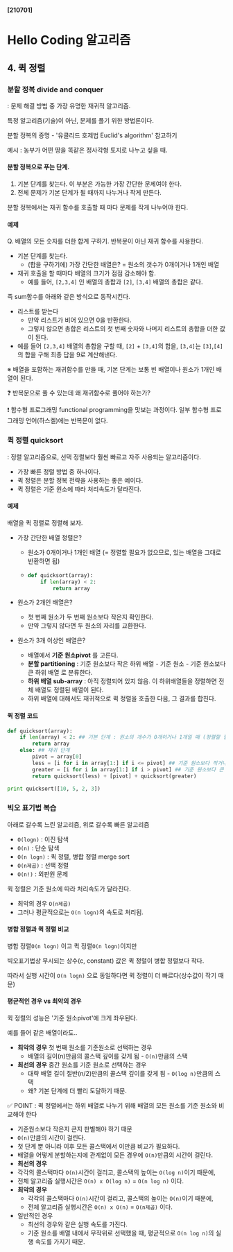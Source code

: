 **[210701]**



# Hello Coding 알고리즘

## 4. 퀵 정렬

### 분할 정복 divide and conquer

: 문제 해결 방법 중 가장 유명한 재귀적 알고리즘.

특정 알고리즘(기술)이 아닌, 문제를 풀기 위한 방법론이다.

분할 정복의 증명 - '유클리드 호제법 Euclid's algorithm' 참고하기

예시 : 농부가 어떤 땅을 똑같은 정사각형 토지로 나누고 싶을 때.

#### 분할 정복으로 푸는 단계.

1. 기본 단계를 찾는다. 이 부분은 가능한 가장 간단한 문제여야 한다.
2. 전체 문제가 기본 단계가 될 때까지 나누거나 작게 만든다.

분할 정복에서는 재귀 함수를 호출할 때 마다 문제를 작게 나누어야 한다.

#### 예제

Q. 배열의 모든 숫자를 더한 합계 구하기. 반복문이 아닌 재귀 함수를 사용한다.

- 기본 단계를 찾는다.
  - (합을 구하기에) 가장 간단한 배열은? = 원소의 갯수가 0개이거나 1개인 배열
- 재귀 호출을 할 때마다 배열의 크기가 점점 감소해야 함.
  - 예를 들어, `[2,3,4]` 인 배열의 총합과 `[2]`, `[3,4]` 배열의 총합은 같다.

즉 sum함수를 아래와 같은 방식으로 동작시킨다.

- 리스트를 받는다
  - 만약 리스트가 비어 있으면 0을 반환한다.
  - 그렇지 않으면 총합은 리스트의 첫 번째 숫자와 나머지 리스트의 총합을 더한 값이 된다.
- 예를 들어 `[2,3,4]` 배열의 총합을 구할 때, `[2]` + `[3,4]`의 합을, `[3,4]`는 `[3]`,`[4]`의 합을 구해 최종 답을 9로 계산해낸다.

※ 배열을 포함하는 재귀함수를 만들 때, 기본 단계는 보통 빈 배열이나 원소가 1개인 배열이 된다.

❓ 반복문으로 풀 수 있는데 왜 재귀함수로 풀어야 하는가?

❗ 함수형 프로그래밍 functional programming을 맛보는 과정이다. 일부 함수형 프로그래밍 언어(하스켈)에는 반복문이 없다.

### 퀵 정렬 quicksort

: 정렬 알고리즘으로, 선택 정렬보다 훨씬 빠르고 자주 사용되는 알고리즘이다.

- 가장 빠른 정렬 방법 중 하나이다.
- 퀵 정렬은 분할 정복 전략을 사용하는 좋은 예이다.
- 퀵 정렬은 기준 원소에 따라 처리속도가 달라진다.

#### 예제

배열을 퀵 정렬로 정렬해 보자.

- 가장 간단한 배열 정렬은?

  - 원소가 0개이거나 1개인 배열 (= 정렬할 필요가 없으므로, 있는 배열을 그대로 반환하면 됨)

  - ```python
    def quicksort(array):
        if len(array) < 2:
            return array
    ```

- 원소가 2개인 배열은?

  - 첫 번째 원소가 두 번째 원소보다 작은지 확인한다.
  - 만약 그렇지 않다면 두 원소의 자리를 교환한다.

- 원소가 3개 이상인 배열은?

  - 배열에서 **기준 원소pivot** 를 고른다.
  - **분할 partitioning** : 기준 원소보다 작은 하위 배열 - 기준 원소 - 기준 원소보다 큰 하위 배열 로 분류한다.
  - **하위 배열 sub-array** : 아직 정렬되어 있지 않음. 이 하위배열들을 정렬하면 전체 배열도 정렬된 배열이 된다.
  - 하위 배열에 대해서도 재귀적으로 퀵 정렬을 호출한 다음, 그 결과를 합친다.

#### 퀵 정렬 코드

``` python
def quicksort(array):
    if len(array) < 2: ## 기본 단계 : 원소의 개수가 0개이거나 1개일 때 (정렬할 필요가 없음)
        return array
    else: ## 재귀 단계
        pivot = array[0]
        less = [i for i in array[1:] if i <= pivot] ## 기준 원소보다 작거나 같은 모든 원소로 이루어진 하위 배열
        greater = [i for i in array[1:] if i > pivot] ## 기준 원소보다 큰 원소로 이루어진 하위 배열
        return quicksort(less) + [pivot] + quicksort(greater)
    
print quicksort([10, 5, 2, 3])
```

### 빅오 표기법 복습

아래로 갈수록 느린 알고리즘, 위로 갈수록 빠른 알고리즘

- `O(logn)` : 이진 탐색
- `O(n)` : 단순 탐색
- `O(n logn)` : 퀵 정렬, 병합 정렬 merge sort
- `O(n제곱)` : 선택 정렬
- `O(n!)` : 외판원 문제

퀵 정렬은 기준 원소에 따라 처리속도가 달라진다. 

- 최악의 경우 `O(n제곱)`
- 그러나  평균적으로는 `O(n logn)`의 속도로 처리됨.

#### 병합 정렬과 퀵 정렬 비교

병합 정렬`O(n logn)` 이고 퀵 정렬`O(n logn)`이지만

빅오표기법상 무시되는 상수(c, constant) 값은 퀵 정렬이 병합 정렬보다 작다.

따라서 실행 시간이 `O(n logn)` 으로 동일하다면 퀵 정렬이 더 빠르다(상수값이 작기 때문)

#### 평균적인 경우 vs 최악의 경우

퀵 정렬의 성능은 '기준 원소pivot'에 크게 좌우된다.

예를 들어 같은 배열이라도..

- **최악의 경우** 첫 번째 원소를 기준원소로 선택하는 경우 
  - 배열의 길이(n)만큼의 콜스택 깊이를 갖게 됨 - `O(n)`만큼의 스택
- **최선의 경우** 중간 원소를 기준 원소로 선택하는 경우
  - 대략 배열 길이 절반(n/2)만큼의 콜스택 깊이를 갖게 됨  - `O(log n)`만큼의 스택
  - 왜? 기본 단계에 더 빨리 도달하기 때문.

✅ POINT : 퀵 정렬에서는 하위 배열로 나누기 위해 배열의 모든 원소를 기준 원소와 비교해야 한다 

- 기준원소보다 작은지 큰지 판별해야 하기 때문
- `O(n)`만큼의 시간이 걸린다.
- 첫 단계 뿐 아니라 이후 모든 콜스택에서 이만큼 비교가 필요하다.
- 배열을 어떻게 분할하는지에 관계없이 모든 경우에 `O(n)`만큼의 시간이 걸린다.
-  **최선의 경우** 
  - 각각의 콜스택마다 `O(n)`시간이 걸리고, 콜스택의 높이는 `O(log n)`이기 때문에, 
  - 전체 알고리즘 실행시간은 `O(n) x O(log n)` = `O(n log n)` 이다.
- **최악의 경우**
  - 각각의 콜스택마다 `O(n)`시간이 걸리고, 콜스택의 높이는 `O(n)`이기 때문에,
  - 전체 알고리즘 실행시간은 `O(n) x O(n)` = `O(n제곱)` 이다.
- 일반적인 경우
  - 최선의 경우와 같은 실행 속도를 가진다.
  - 기준 원소를 배열 내에서 무작위로 선택했을 때, 평균적으로 `O(n log n)`의 실행 속도를 가지기 때문.